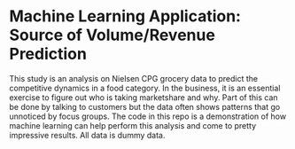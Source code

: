 # Machine Learning Application: Source of Volume/Revenue Prediction
This study is an analysis on Nielsen CPG grocery data to predict the competitive dynamics in a food category. In the business, it is an essential exercise to figure out who is taking marketshare and why. Part of this can be done by talking to customers but the data often shows patterns that go unnoticed by focus groups. The code in this repo is a demonstration of how machine learning can help perform this analysis and come to pretty impressive results. All data is dummy data. 